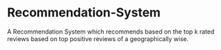 # Recommendation-System
A Recommendation System which recommends based on the top k rated reviews based on top positive reviews of a geographically wise.
